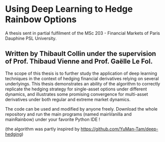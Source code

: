# Using Deep Learning to Hedge Rainbow Options

A thesis sent in partial fulfilment of the MSc 203 - Financial Markets of Paris Dauphine PSL University.

## Written by Thibault Collin under the supervision of Prof. Thibaud Vienne and Prof. Gaëlle Le Fol.

The scope of this thesis is to further study the application of deep learning techniques in the context of hedging financial derivatives relying on several underlyings. This thesis demonstrates an ability of the algorithm to correctly replicate the hedging strategy for single-asset options under different dynamics, and illustrates some promising convergence for multi-asset derivatives under both regular and extreme market dynamics.

The code can be used and modified by anyone freely. Download the whole repository and run the main programs (named mainVanilla and mainRainbow) under your favorite Python IDE !

(the algorithm was partly inspired by https://github.com/YuMan-Tam/deep-hedging)
